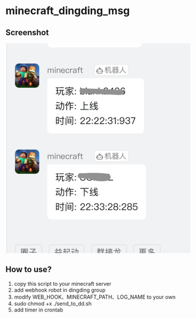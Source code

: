 # minecraft_dingding_msg

## Screenshot
   ![screenshot](screenshot.png)

## How to use?
1. copy this script to your minecraft server
2. add webhook robot in dingding group
3. modify WEB_HOOK、MINECRAFT_PATH、LOG_NAME to your own
4. sudo chmod +x ./send_to_dd.sh
5. add timer in crontab

